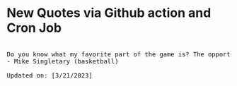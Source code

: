 # New Quotes via Github action and Cron Job

<pre>
<!-- #quote -->
Do you know what my favorite part of the game is? The opportunity to play.
- Mike Singletary (basketball)

Updated on: [3/21/2023]
<!-- #quoteEnd -->
</pre>
